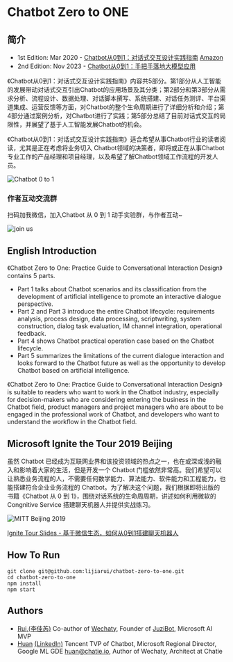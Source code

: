 # Chatbot Zero to ONE

## 简介

- 1st Edition: Mar 2020 - [Chatbot从0到1：对话式交互设计实践指南](https://item.jd.com/12630213.html) [Amazon](https://www.amazon.com/Chatbot%E4%BB%8E0%E5%88%B01%EF%BC%9A%E5%AF%B9%E8%AF%9D%E5%BC%8F%E4%BA%A4%E4%BA%92%E8%AE%BE%E8%AE%A1%E5%AE%9E%E8%B7%B5%E6%8C%87%E5%8D%97-%E5%8D%9A%E6%96%87%E8%A7%86%E7%82%B9%E5%87%BA%E5%93%81-%E6%9D%8E%E4%BD%B3%E8%8A%AE%EF%BC%8C%E6%9D%8E%E5%8D%93%E6%A1%93/dp/7121384841/)
- 2nd Edition: Nov 2023 - [Chatbot从0到1：手把手落地大模型应用](https://juzibot.com/chatbot/practice-guide)

《Chatbot从0到1：对话式交互设计实践指南》内容共5部分。第1部分从人工智能的发展带动对话式交互引出Chatbot的应用场景及其分类；第2部分和第3部分从需求分析、流程设计、数据处理、对话脚本撰写、系统搭建、对话任务测评、平台渠道集成、运营反馈等方面，对Chatbot的整个生命周期进行了详细分析和介绍；第4部分通过案例分析，对Chatbot进行了实践；第5部分总结了目前对话式交互的局限性，并展望了基于人工智能发展Chatbot的机会。

《Chatbot从0到1：对话式交互设计实践指南》适合希望从事Chatbot行业的读者阅读，尤其是正在考虑将业务切入 Chatbot领域的决策者，即将或正在从事Chatbot专业工作的产品经理和项目经理，以及希望了解Chatbot领域工作流程的开发人员。

![Chatbot 0 to 1](docs/images/chatbot-0-to-1.jpg)

### 作者互动交流群

扫码加我微信，加入Chatbot 从 0 到 1 动手实验群，与作者互动~

![join us](docs/images/joinus.png)

## English Introduction

《Chatbot Zero to One: Practice Guide to Conversational Interaction Design》contains 5 parts.

- Part 1 talks about Chatbot scenarios and its classification from the development of artificial intelligence to promote an interactive dialogue perspective.
- Part 2 and Part 3  introduce the entire Chatbot lifecycle: requirements analysis, process design, data processing, scriptwriting, system construction, dialog task evaluation, IM channel integration, operational feedback.
- Part 4 shows Chatbot practical operation case based on the Chatbot lifecycle.
- Part 5 summarizes the limitations of the current dialogue interaction and looks forward to the Chatbot future as well as the opportunity to develop Chatbot based on artificial intelligence.

《Chatbot Zero to One: Practice Guide to Conversational Interaction Design》 is suitable to readers who want to work in the Chatbot industry, especially for decision-makers who are considering entering the business in the Chatbot field, product managers and project managers who are about to be engaged in the professional work of Chatbot, and developers who want to understand the workflow in the Chatbot field.

## Microsoft Ignite the Tour 2019 Beijing

虽然 Chatbot 已经成为互联网业界和该投资领域的热点之一，也在或深或浅的融入和影响着大家的生活，但是开发一个 Chatbot 门槛依然非常高。我们希望可以让熟悉业务流程的人，不需要任何数学能力、算法能力、软件能力和工程能力，也能搭建符合企业业务流程的 Chatbot。为了解决这个问题，我们根据即将出版的书籍《Chatbot 从 0 到 1》，围绕对话系统的生命周周期，讲述如何利用微软的 Congnitive Service 搭建聊天机器人并提供实战练习。

![MITT Beijing 2019](docs/images/mitt-beijing-2019.jpg)

[Ignite Tour Slides - 基于微信生态，如何从0到1搭建聊天机器人](https://docs.google.com/presentation/d/1NUHIyrYyhYuUrfNm2E7D7GtMjfX2Y6EoiNwXhE33iPU/edit#slide=id.g4abc7fef5d_0_420)

## How To Run

```shell
git clone git@github.com:lijiarui/chatbot-zero-to-one.git
cd chatbot-zero-to-one
npm install
npm start
```

## Authors

- [Rui](https://github.com/lijiarui),[(李佳芮)](https://lijiarui.github.io) Co-author of [Wechaty](https://github.com/wechaty/wechaty), Founder of [JuziBot](https://www.botorange.com/), Microsoft AI MVP
- [Huan](https://github.com/huan) [(LinkedIn)](http://linkedin.com/in/huan42) Tencent TVP of Chatbot, Microsoft Regional Director, Google ML GDE <huan@chatie.io>, Author of Wechaty, Architect at Chatie
